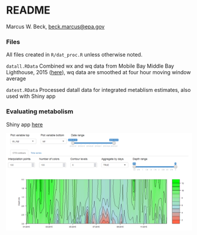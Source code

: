 # README
Marcus W. Beck, beck.marcus@epa.gov  



### Files

All files created in `R/dat_proc.R` unless otherwise noted. 

`datall.RData` Combined wx and wq data from Mobile Bay Middle Bay Lighthouse, 2015 ([here](http://www.mymobilebay.com/stationdata/stationinfomiddlebay.asp?stationid=188])), wq data are smoothed at four hour moving window average

`datest.RData` Processed datall data for integrated metablism estimates, also used with Shiny app

### Evaluating metabolism 

Shiny app [here](https://beckmw.shinyapps.io/metab_eval/)

<a href="https://beckmw.shinyapps.io/metab_eval/"><img src = "screenshot.PNG"></a>
